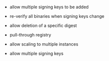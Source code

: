 - allow multiple signing keys to be added
- re-verify all binaries when signing keys change
- allow deletion of a specific digest

- pull-through registry
- allow scaling to multiple instances
- allow multiple signing keys
